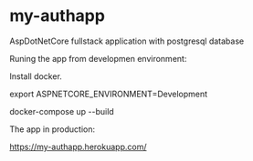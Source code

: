 # my-authapp
AspDotNetCore fullstack application with postgresql database

Runing the app from developmen environment:

Install docker.

export ASPNETCORE_ENVIRONMENT=Development

docker-compose up --build

The app in production:

https://my-authapp.herokuapp.com/
